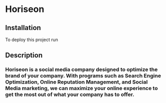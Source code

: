 # Horiseon

## Installation

To deploy this project run

## Description

### Horiseon is a social media company designed to optimize the brand of your company. With programs such as Search Engine Optimization, Online Reputation Management, and Social Media marketing, we can maximize your online experience to get the most out of what your company has to offer.
   